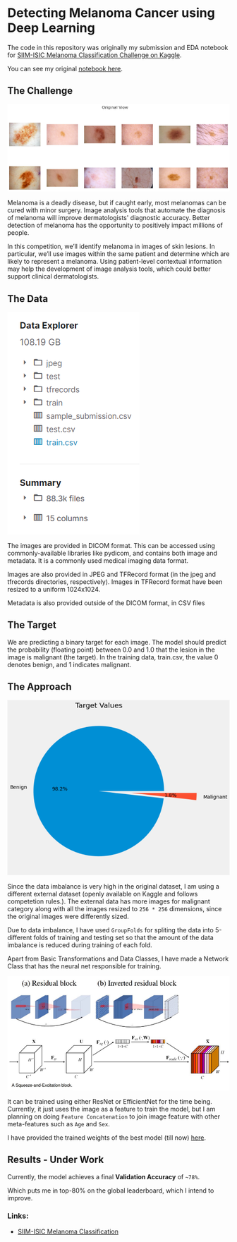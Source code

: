 # Detecting Melanoma Cancer using Deep Learning

The code in this repository was originally my submission and EDA notebook for [SIIM-ISIC Melanoma Classification Challenge on Kaggle](https://www.kaggle.com/c/siim-isic-melanoma-classification).

You can see my original [notebook here](https://www.kaggle.com/heyytanay/siim-isic-all-you-need-to-get-started/#data).

## The Challenge

![Cancer Img](images/cancer_img_siim.png "Benign and Malignant Cancer Images")

Melanoma is a deadly disease, but if caught early, most melanomas can be cured with minor surgery. Image analysis tools that automate the diagnosis of melanoma will improve dermatologists' diagnostic accuracy. Better detection of melanoma has the opportunity to positively impact millions of people.

In this competition, we’ll identify melanoma in images of skin lesions. In particular, we’ll use images within the same patient and determine which are likely to represent a melanoma. Using patient-level contextual information may help the development of image analysis tools, which could better support clinical dermatologists.

## The Data

![Data Files and Folders](images/data_siim.png "Data Files and Folders")

The images are provided in DICOM format. This can be accessed using commonly-available libraries like pydicom, and contains both image and metadata. It is a commonly used medical imaging data format.

Images are also provided in JPEG and TFRecord format (in the jpeg and tfrecords directories, respectively). Images in TFRecord format have been resized to a uniform 1024x1024.

Metadata is also provided outside of the DICOM format, in CSV files

## The Target
We are predicting a binary target for each image. The model should predict the probability (floating point) between 0.0 and 1.0 that the lesion in the image is malignant (the target). In the training data, train.csv, the value 0 denotes benign, and 1 indicates malignant.

## The Approach

![Data Imbalance in the original data](images/target_siim.png "Data Imbalance in the original data")

Since the data imbalance is very high in the original dataset, I am using a different external dataset (openly available on Kaggle and follows competetion rules.). The external data has more images for malignant category along with all the images resized to `256 * 256` dimensions, since the original images were differently sized.

Due to data imbalance, I have used `GroupFolds` for spliting the data into 5-different folds of training and testing set so that the amount of the data imbalance is reduced during training of each fold.

Apart from Basic Transformations and Data Classes, I have made a Network Class that has the neural net responsible for training. 

![Efficient Net Architecture](images/effnet_siim.png "Efficient Net Architecture")

It can be trained using either ResNet or EfficientNet for the time being. Currently, it just uses the image as a feature to train the model, but I am planning on doing `Feature Concatenation` to join image feature with other meta-features such as `Age` and `Sex`.

I have provided the trained weights of the best model (till now) [here](exports\best_model.pth).

## Results - Under Work

Currently, the model achieves a final **Validation Accuracy** of `~78%`.

Which puts me in top-80% on the global leaderboard, which I intend to improve.

### Links:
- [SIIM-ISIC Melanoma Classification](https://www.kaggle.com/c/siim-isic-melanoma-classification)
